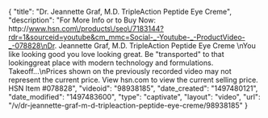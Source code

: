 {
    "title": "Dr. Jeannette Graf, M.D. TripleAction Peptide Eye Creme",
    "description": "For More Info or to Buy Now: http:\/\/www.hsn.com\/products\/seo\/7183144?rdr=1&sourceid=youtube&cm_mmc=Social-_-Youtube-_-ProductVideo-_-078828\nDr. Jeannette Graf, M.D. TripleAction Peptide Eye Creme \nYou like looking good  you love looking great. Be \"transported\" to that lookinggreat place with modern technology and formulations. Takeoff...\nPrices shown on the previously recorded video may not represent the current price.  View hsn.com to view the current selling price. HSN Item #078828",
    "videoid": "98938185",
    "date_created": "1497480121",
    "date_modified": "1497483600",
    "type": "captivate",
    "layout": "video",
    "url": "\/v\/dr-jeannette-graf-m-d-tripleaction-peptide-eye-creme\/98938185"
}